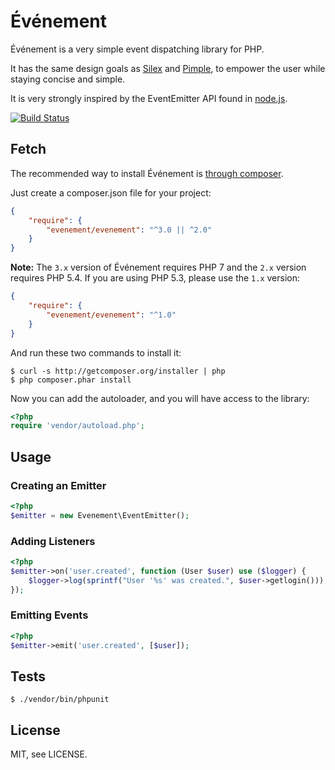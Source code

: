 # Événement

Événement is a very simple event dispatching library for PHP.

It has the same design goals as [Silex](http://silex-project.org) and
[Pimple](http://pimple-project.org), to empower the user while staying concise
and simple.

It is very strongly inspired by the EventEmitter API found in
[node.js](http://nodejs.org).

[![Build Status](https://secure.travis-ci.org/igorw/evenement.png?branch=master)](http://travis-ci.org/igorw/evenement)

## Fetch

The recommended way to install Événement is [through composer](http://getcomposer.org).

Just create a composer.json file for your project:

```JSON
{
    "require": {
        "evenement/evenement": "^3.0 || ^2.0"
    }
}
```

**Note:** The `3.x` version of Événement requires PHP 7 and the `2.x` version requires PHP 5.4. If you are
using PHP 5.3, please use the `1.x` version:

```JSON
{
    "require": {
        "evenement/evenement": "^1.0"
    }
}
```

And run these two commands to install it:

    $ curl -s http://getcomposer.org/installer | php
    $ php composer.phar install

Now you can add the autoloader, and you will have access to the library:

```php
<?php
require 'vendor/autoload.php';
```

## Usage

### Creating an Emitter

```php
<?php
$emitter = new Evenement\EventEmitter();
```

### Adding Listeners

```php
<?php
$emitter->on('user.created', function (User $user) use ($logger) {
    $logger->log(sprintf("User '%s' was created.", $user->getlogin()));
});
```

### Emitting Events

```php
<?php
$emitter->emit('user.created', [$user]);
```

Tests
-----

    $ ./vendor/bin/phpunit

License
-------
MIT, see LICENSE.

